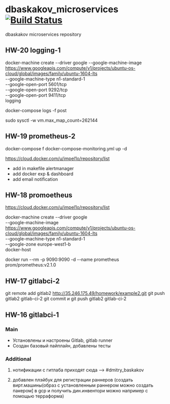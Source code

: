 # dbaskakov_microservices[![Build Status](https://travis-ci.com/Otus-DevOps-2018-09/dbaskakov_microservices.svg?branch=master)](https://travis-ci.com/Otus-DevOps-2018-09/dbaskakov_microservices)
dbaskakov microservices repository

## HW-20 logging-1

 docker-machine create --driver google --google-machine-image https://www.googleapis.com/compute/v1/projects/ubuntu-os-cloud/global/images/family/ubuntu-1604-lts \
 --google-machine-type n1-standard-1 \
 --google-open-port 5601/tcp \
 --google-open-port 9292/tcp \
 --google-open-port 9411/tcp \
 logging 

  docker-compose logs -f post 

  sudo sysctl -w vm.max_map_count=262144

## HW-19 prometheus-2

docker-compose f docker-compose-monitoring.yml up -d

https://cloud.docker.com/u/impel1o/repository/list

- add in makefile alertmanager
- add docker exp & dashboard
- add email notification

## HW-18 promoetheus

https://cloud.docker.com/u/impel1o/repository/list

docker-machine create --driver google \
 --google-machine-image https://www.googleapis.com/compute/v1/projects/ubuntu-os-cloud/global/images/family/ubuntu-1604-lts \
 --google-machine-type n1-standard-1 \
 --google-zone europe-west1-b \
 docker-host 

 docker run --rm -p 9090:9090 -d --name prometheus prom/prometheus:v2.1.0 

 ## HW-17 gitlabci-2

git remote add gitlab2 http://35.246.175.49/homework/example2.git
git push gitlab2 gitlab-ci-2
git commit и git push gitlab2 gitlab-ci-2

## HW-16 gitlabci-1

### Main
- Установлены и настроены Gitlab, gitlab runner
- Создан базовый пайплайн, добавлены тесты

### Additional
1. нотификации с гитлаба приходят сюда --> #dmitry_baskakov

2. добавлен плэйбук для регистрации раннеров (создать вирт.машины(образ с установленным раннером можно создать пакером] в gcp и получить дин.инвентори можно например с помощью терраформа)
